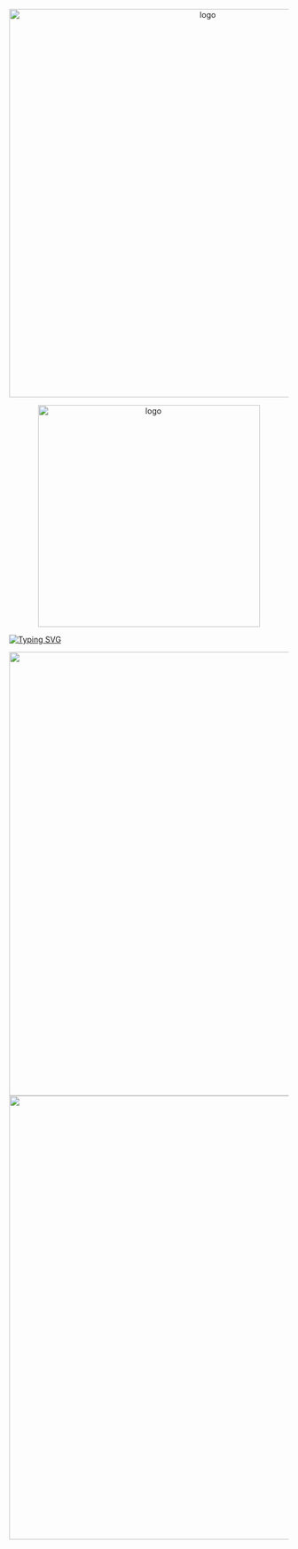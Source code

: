 <p align="center">
 <img src="https://files.catbox.moe/q21mcl.gif" alt="logo"  width="700" height="auto" />
 
<p align="center">
 <img src="https://files.catbox.moe/qugggn.jpeg" alt="logo"  width="400" height="auto" />
 
[![Typing SVG](https://readme-typing-svg.demolab.com?font=Fira+Code&pause=1000&color=00000073&center=true&vCenter=true&width=435&lines=Thanks+isagi%2C+I'm+the+world's+best.+)](https://git.io/typing-svg)

<img align="left" width="800" height="auto" src="https://litter.catbox.moe/e3ytc63ypj5uzetf.png">

<img align="right" width="800" height="auto" src="https://litter.catbox.moe/nnsku5x6akaufypy.png">
